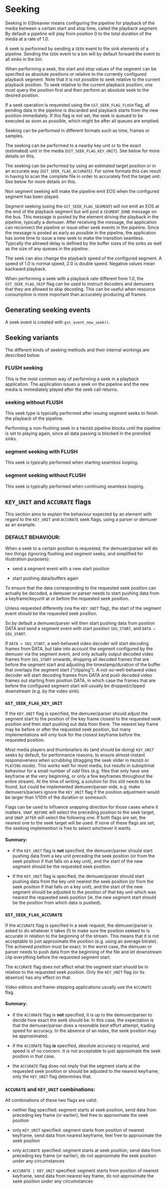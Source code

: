 # Seeking

Seeking in GStreamer means configuring the pipeline for playback of the
media between a certain start and stop time, called the playback
segment. By default a pipeline will play from position 0 to the total
duration of the media at a rate of 1.0.

A seek is performed by sending a `SEEK` event to the sink elements of a
pipeline. Sending the `SEEK` event to a bin will by default forward the
event to all sinks in the bin.

When performing a seek, the start and stop values of the segment can be
specified as absolute positions or relative to the currently configured
playback segment. Note that it is not possible to seek relative to the
current playback position. To seek relative to the current playback
position, one must query the position first and then perform an absolute
seek to the desired position.

If a seek operation is requested using the `GST_SEEK_FLAG_FLUSH` flag, all
pending data in the pipeline is discarded and playback starts from the new
position immediately.  If this flag is not set, the seek is queued to be
executed as soon as possible, which might be after all queues are emptied.

Seeking can be performed in different formats such as time, frames or
samples.

The seeking can be performed to a nearby key unit or to the exact
(estimated) unit in the media (`GST_SEEK_FLAG_KEY_UNIT`). See below
for more details on this.

The seeking can be performed by using an estimated target position or in
an accurate way (`GST_SEEK_FLAG_ACCURATE`). For some formats this can
result in having to scan the complete file in order to accurately find
the target unit. See below for more details on this.

Non segment seeking will make the pipeline emit EOS when the configured
segment has been played.

Segment seeking (using the `GST_SEEK_FLAG_SEGMENT`) will not emit an
EOS at the end of the playback segment but will post a `SEGMENT_DONE`
message on the bus. This message is posted by the element driving the
playback in the pipeline, typically a demuxer. After receiving the
message, the application can reconnect the pipeline or issue other seek
events in the pipeline. Since the message is posted as early as possible
in the pipeline, the application has some time to issue a new seek to
make the transition seamless. Typically the allowed delay is defined by
the buffer sizes of the sinks as well as the size of any queues in the
pipeline.

The seek can also change the playback speed of the configured segment. A
speed of 1.0 is normal speed, 2.0 is double speed. Negative values mean
backward playback.

When performing a seek with a playback rate different from 1.0, the
`GST_SEEK_FLAG_SKIP` flag can be used to instruct decoders and demuxers
that they are allowed to skip decoding. This can be useful when resource
consumption is more important than accurately producing all frames.

<!-- FIXME # Seeking in push based elements-->


## Generating seeking events

A seek event is created with `gst_event_new_seek()`.

## Seeking variants

The different kinds of seeking methods and their internal workings are
described below.

### FLUSH seeking

This is the most common way of performing a seek in a playback
application. The application issues a seek on the pipeline and the new
media is immediately played after the seek call returns.

### seeking without FLUSH

This seek type is typically performed after issuing segment seeks to
finish the playback of the pipeline.

Performing a non-flushing seek in a `PAUSED` pipeline blocks until the
pipeline is set to playing again, since all data passing is blocked in
the prerolled sinks.

### segment seeking with FLUSH

This seek is typically performed when starting seamless looping.

### segment seeking without FLUSH

This seek is typically performed when continuing seamless looping.

## `KEY_UNIT` and `ACCURATE` flags

This section aims to explain the behaviour expected by an element with
regard to the `KEY_UNIT` and `ACCURATE` seek flags, using a parser
or demuxer as an example.

### DEFAULT BEHAVIOUR:

When a seek to a certain position is requested, the demuxer/parser will
do two things (ignoring flushing and segment seeks, and simplified for
illustration purposes):

  - send a segment event with a new start position

  - start pushing data/buffers again

To ensure that the data corresponding to the requested seek position can
actually be decoded, a demuxer or parser needs to start pushing data
from a keyframe/keyunit at or before the requested seek position.

Unless requested differently (via the `KEY_UNIT` flag), the start of the
segment event should be the requested seek position.

So by default a demuxer/parser will then start pushing data from
position DATA and send a segment event with start position `SEG_START`,
and `DATA ⇐ SEG_START`.

If `DATA < SEG_START`, a well-behaved video decoder will start decoding
frames from DATA, but take into account the segment configured by the
demuxer via the segment event, and only actually output decoded video
frames from `SEG_START` onwards, dropping all decoded frames that are
before the segment start and adjusting the timestamp/duration of the
buffer that overlaps the segment start ("clipping"). A
not-so-well-behaved video decoder will start decoding frames from DATA
and push decoded video frames out starting from position DATA, in which
case the frames that are before the configured segment start will
usually be dropped/clipped downstream (e.g. by the video sink).

###  `GST_SEEK_FLAG_KEY_UNIT`

If the `KEY_UNIT` flag is specified, the demuxer/parser should adjust the
segment start to the position of the key frame closest to the requested
seek position and then start pushing out data from there. The nearest
key frame may be before or after the requested seek position, but many
implementations will only look for the closest keyframe before the
requested position.

Most media players and thumbnailers do (and should be doing) `KEY_UNIT`
seeks by default, for performance reasons, to ensure almost-instant
responsiveness when scrubbing (dragging the seek slider in `PAUSED` or
`PLAYING` mode). This works well for most media, but results in suboptimal
behaviour for a small number of *odd* files (e.g. files that only have
one keyframe at the very beginning, or only a few keyframes throughout
the entire stream). At the time of writing, a solution for this still
needs to be found, but could be implemented demuxer/parser-side, e.g.
make demuxers/parsers ignore the `KEY_UNIT` flag if the position
adjustment would be larger than 1/10th of the duration or somesuch.

Flags can be used to influence snapping direction for those cases where
it matters. `SNAP_BEFORE` will select the preceding position to the seek
target, and `SNAP_AFTER` will select the following one. If both flags are
set, the nearest one to the seek target will be used. If none of these
flags are set, the seeking implemention is free to select whichever it
wants.

#### Summary:

  - if the `KEY_UNIT` flag is **not** specified, the demuxer/parser
    should start pushing data from a key unit preceding the seek
    position (or from the seek position if that falls on a key unit),
    and the start of the new segment should be the requested seek
    position.

  - if the `KEY_UNIT` flag is specified, the demuxer/parser should start
    pushing data from the key unit nearest the seek position (or from
    the seek position if that falls on a key unit), and the start of the
    new segment should be adjusted to the position of that key unit
    which was nearest the requested seek position (ie. the new segment
    start should be the position from which data is pushed).

### `GST_SEEK_FLAG_ACCURATE`

If the `ACCURATE` flag is specified in a seek request, the demuxer/parser
is asked to do whatever it takes (!) to make sure the position
seeked to is accurate in relation to the beginning of the stream. This
means that it is not acceptable to just approximate the position (e.g.
using an average bitrate). The achieved position must be exact. In the
worst case, the demuxer or parser needs to push data from the beginning
of the file and let downstream clip everything before the requested
segment start.

The `ACCURATE` flag does not affect what the segment start should be in
relation to the requested seek position. Only the `KEY_UNIT` flag (or its
absence) has any effect on that.

Video editors and frame-stepping applications usually use the `ACCURATE`
flag.

#### Summary:

  - if the `ACCURATE` flag is **not** specified, it is up to the
    demuxer/parser to decide how exact the seek should be. In this case, 
    the expectation is that the demuxer/parser does a
    resonable best effort attempt, trading speed for accuracy. In the
    absence of an index, the seek position may be approximated.

  - if the `ACCURATE` flag **is** specified, absolute accuracy is required,
    and speed is of no concern. It is not acceptable to just approximate
    the seek position in that case.

  - the `ACCURATE` flag does not imply that the segment starts at the
    requested seek position or should be adjusted to the nearest
    keyframe, only the `KEY_UNIT` flag determines that.

### `ACCURATE` and `KEY_UNIT` combinations:

All combinations of these two flags are valid:

  - neither flag specified: segment starts at seek position, send data
    from preceding key frame (or earlier), feel free to approximate the
    seek position

  - only `KEY_UNIT` specified: segment starts from position of nearest
    keyframe, send data from nearest keyframe, feel free to approximate
    the seek position

  - only `ACCURATE` specified: segment starts at seek position, send data
    from preceding key frame (or earlier), do not approximate the seek
    position under any circumstances

  - `ACCURATE | KEY_UNIT` specified: segment starts from position of
    nearest keyframe, send data from nearest key frame, do not
    approximate the seek position under any circumstances
